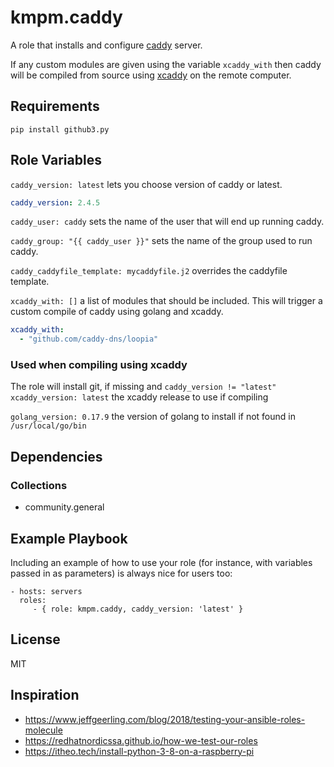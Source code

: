 kmpm.caddy
==========

A role that installs and configure [caddy](https://github.com/caddyserver/caddy) server.

If any custom modules are given using the variable `xcaddy_with` then
caddy will be compiled from source using [xcaddy](https://github.com/caddyserver/xcaddy) on the remote computer.


Requirements
------------

```shell
pip install github3.py
```

Role Variables
--------------

`caddy_version: latest` lets you choose version of caddy or latest.
```yaml
caddy_version: 2.4.5
```

`caddy_user: caddy` sets the name of the user that will end up running caddy.

`caddy_group: "{{ caddy_user }}"` sets the name of the group used to run caddy.

`caddy_caddyfile_template: mycaddyfile.j2` overrides the caddyfile template.

`xcaddy_with: []` a list of modules that should be included.
This will trigger a custom compile of caddy using golang and xcaddy.
```yaml
xcaddy_with:
  - "github.com/caddy-dns/loopia"
```

### Used when compiling using xcaddy
The role will install git, if missing and `caddy_version != "latest"`
`xcaddy_version: latest` the xcaddy release to use if compiling

`golang_version: 0.17.9` the version of golang to install if not found in 
`/usr/local/go/bin`


Dependencies
------------

### Collections
- community.general


Example Playbook
----------------

Including an example of how to use your role (for instance, with variables passed in as parameters) is always nice for users too:

    - hosts: servers
      roles:
         - { role: kmpm.caddy, caddy_version: 'latest' }

License
-------

MIT


Inspiration
-----------
- https://www.jeffgeerling.com/blog/2018/testing-your-ansible-roles-molecule
- https://redhatnordicssa.github.io/how-we-test-our-roles
- https://itheo.tech/install-python-3-8-on-a-raspberry-pi